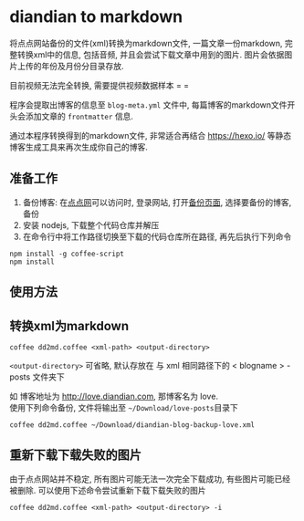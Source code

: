 # diandian to markdown
将点点网站备份的文件(xml)转换为markdown文件, 一篇文章一份markdown, 完整转换xml中的信息, 包括音频, 并且会尝试下载文章中用到的图片. 图片会依据图片上传的年份及月份分目录存放.

目前视频无法完全转换, 需要提供视频数据样本 = =

程序会提取出博客的信息至 `blog-meta.yml` 文件中, 每篇博客的markdown文件开头会添加文章的 `frontmatter` 信息.

通过本程序转换得到的markdown文件, 非常适合再结合 <https://hexo.io/> 等静态博客生成工具来再次生成你自己的博客.

## 准备工作

1. 备份博客: 在[点点网](http://http://www.diandian.com/)可以访问时, 登录网站, 打开[备份页面](http://www.diandian.com/backup), 选择要备份的博客, 备份
2. 安装 nodejs, 下载整个代码仓库并解压
3. 在命令行中将工作路径切换至下载的代码仓库所在路径, 再先后执行下列命令
  
  ```
  npm install -g coffee-script
  npm install
  ```

## 使用方法

## 转换xml为markdown

```
coffee dd2md.coffee <xml-path> <output-directory>
```
`<output-directory>` 可省略, 默认存放在 与 xml 相同路径下的 < blogname > - posts 文件夹下


如 博客地址为 <http://love.diandian.com>, 那博客名为 love.  
使用下列命令备份, 文件将输出至 `~/Download/love-posts`目录下

```
coffee dd2md.coffee ~/Download/diandian-blog-backup-love.xml
```

## 重新下载下载失败的图片
由于点点网站并不稳定, 所有图片可能无法一次完全下载成功, 有些图片可能已经被删除. 可以使用下述命令尝试重新下载下载失败的图片

```
coffee dd2md.coffee <xml-path> <output-directory> -i
```


